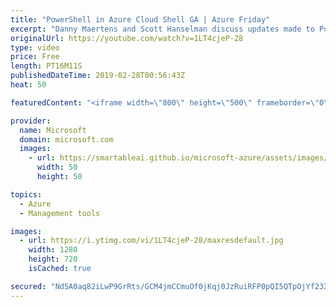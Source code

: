 ```yaml
---
title: "PowerShell in Azure Cloud Shell GA | Azure Friday"
excerpt: "Danny Maertens and Scott Hanselman discuss updates made to PowerShell in Azure Cloud Shell. Learn about PowerShell Core in Linux, new Azure VM remoting cmdlets, and integration with Exchange. [00:43]  Demo Start   Azure Cloud Shell documentation https://aka.ms/azfr/490/01  Quickstart for PowerShell in"
originalUrl: https://youtube.com/watch?v=1LT4cjeP-28
type: video
price: Free
length: PT16M11S
publishedDateTime: 2019-02-28T00:56:43Z
heat: 50

featuredContent: "<iframe width=\"800\" height=\"500\" frameborder=\"0\" src=\"https://www.youtube.com/embed/1LT4cjeP-28\" allow=\"accelerometer; autoplay; encrypted-media; gyroscope; picture-in-picture\" allowfullscreen></iframe>"

provider:
  name: Microsoft
  domain: microsoft.com
  images:
    - url: https://smartableai.github.io/microsoft-azure/assets/images/organizations/microsoft.com-50x50.jpg
      width: 50
      height: 50

topics:
  - Azure
  - Management tools

images:
  - url: https://i.ytimg.com/vi/1LT4cjeP-28/maxresdefault.jpg
    width: 1280
    height: 720
    isCached: true

secured: "NdSA0aq82iLwP9GrRts/GCM4jmCCmuOf0jKqj0JzRuiRFP0pQI5QTpOjYf232PawFgP7Zs33S4pVVzpQz0226QeeB4KUixmslSGez3hVOUXYx2If4m1w05n4Zc5uG3eXb4oNTYzkF83yj8bJH2Ot9GWCb1/Tv/VbBW8s1DAfbJ5AZEXYzKSDfg3B/srVgbDpRVpD9LxqTQ0PGr0VXXseVHkWXkFUe9ha+f0UCdokwKNh+0p56SqP4h1j3S/Abn6pl0/vvX1qLkEUffKW2iTEOLB+Qqn1Go9iZ/xTQhK3ht7W7sRmzdNiXEYjQG5AFwn6CTdPgmIPSS5xJauhlIZeVYl0eqWNCJdgjyIy6RwHeeX8ktxZko5BKWehb73BM5U5vxa8JVLOOup7EoO/RzjgIzz/A2Y6amoTgIABcS0sXK8=;emGLQuBTx38J0/iAzuuNPQ=="
---
```


